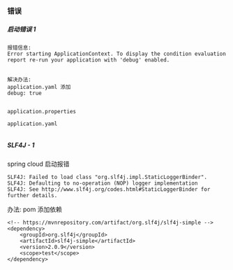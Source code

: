 ### 错误

##### 启动错误 1

```
报错信息:
Error starting ApplicationContext. To display the condition evaluation report re-run your application with 'debug' enabled.


解决办法:
application.yaml 添加
debug: true
```

```

application.properties

application.yaml


```





##### SLF4J - 1

spring cloud 启动报错

```
SLF4J: Failed to load class "org.slf4j.impl.StaticLoggerBinder".
SLF4J: Defaulting to no-operation (NOP) logger implementation
SLF4J: See http://www.slf4j.org/codes.html#StaticLoggerBinder for further details.
```

办法: pom 添加依赖

```
<!-- https://mvnrepository.com/artifact/org.slf4j/slf4j-simple -->
<dependency>
    <groupId>org.slf4j</groupId>
    <artifactId>slf4j-simple</artifactId>
    <version>2.0.9</version>
    <scope>test</scope>
</dependency>
```







